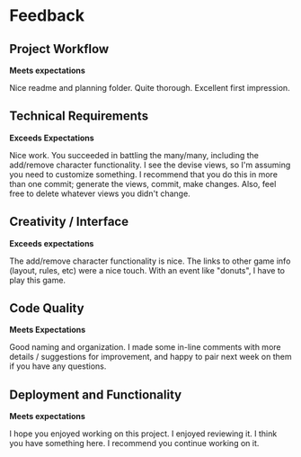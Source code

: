 # Feedback

## Project Workflow

**Meets expectations**

Nice readme and planning folder.  Quite thorough.  Excellent first impression.

## Technical Requirements

**Exceeds Expectations**

Nice work.  You succeeded in battling the many/many, including the add/remove character functionality.  I see the devise views, so I'm assuming you need to customize something.  I recommend that you do this in more than one commit; generate the views, commit, make changes.  Also, feel free to delete whatever views you didn't change.

## Creativity / Interface

**Exceeds expectations**

The add/remove character functionality is nice.  The links to other game info (layout, rules, etc) were a nice touch.  With an event like "donuts", I have to play this game.

## Code Quality

**Meets Expectations**

Good naming and organization.  I made some in-line comments with more details / suggestions for improvement, and happy to pair next week on them if you have any questions.

## Deployment and Functionality

**Meets expectations**

I hope you enjoyed working on this project.  I enjoyed reviewing it.  I think you have something here.  I recommend you continue working on it.
